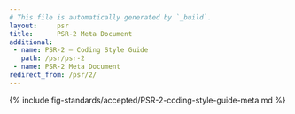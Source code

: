 ```yaml
---
# This file is automatically generated by `_build`.
layout:     psr
title:      PSR-2 Meta Document
additional:
 - name: PSR-2 — Coding Style Guide
   path: /psr/psr-2
 - name: PSR-2 Meta Document
redirect_from: /psr/2/
---
```

{% include fig-standards/accepted/PSR-2-coding-style-guide-meta.md %}
